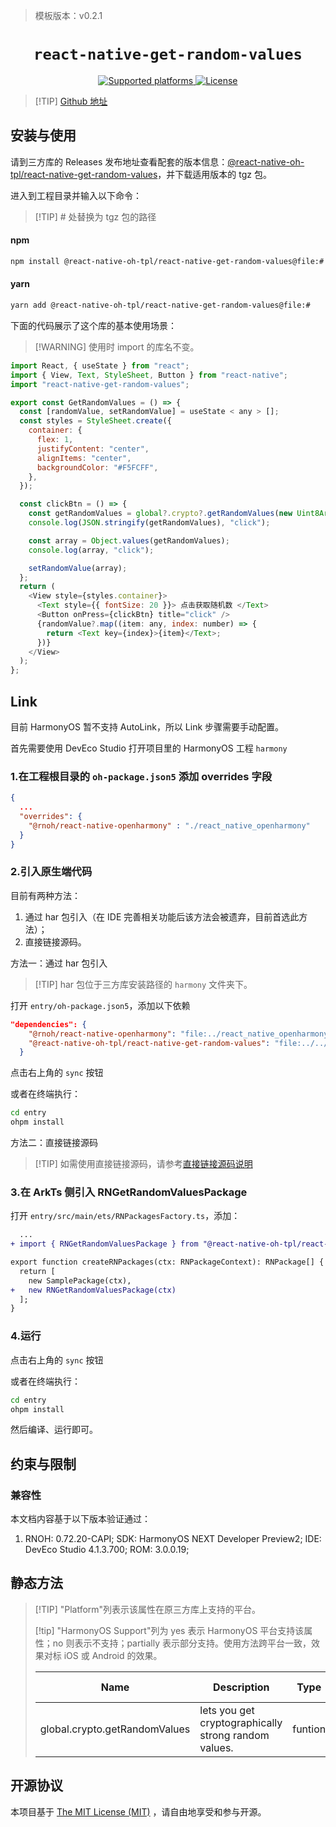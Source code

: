 <!-- {% raw %} -->
> 模板版本：v0.2.1

<p align="center">
  <h1 align="center"> <code>react-native-get-random-values</code> </h1>
</p>
<p align="center">
    <a href="https://github.com/LinusU/react-native-get-random-values">
        <img src="https://img.shields.io/badge/platforms-android%20|%20ios%20|%20harmony%20-lightgrey.svg" alt="Supported platforms" />
    </a>
    <a href="https://github.com/LinusU/react-native-get-random-values/blob/master/LICENSE">
        <img src="https://img.shields.io/badge/license-MIT-green.svg" alt="License" />
        <!-- <img src="https://img.shields.io/badge/license-Apache-blue.svg" alt="License" /> -->
    </a>
</p>

> [!TIP] [Github 地址](https://github.com/react-native-oh-library/react-native-get-random-values)

## 安装与使用

请到三方库的 Releases 发布地址查看配套的版本信息：[@react-native-oh-tpl/react-native-get-random-values](https://github.com/react-native-oh-library/react-native-get-random-values/releases)，并下载适用版本的 tgz 包。

进入到工程目录并输入以下命令：

> [!TIP] # 处替换为 tgz 包的路径

<!-- tabs:start -->

#### **npm**

```bash
npm install @react-native-oh-tpl/react-native-get-random-values@file:#
```

#### **yarn**

```bash
yarn add @react-native-oh-tpl/react-native-get-random-values@file:#
```

<!-- tabs:end -->

下面的代码展示了这个库的基本使用场景：

> [!WARNING] 使用时 import 的库名不变。

```js
import React, { useState } from "react";
import { View, Text, StyleSheet, Button } from "react-native";
import "react-native-get-random-values";

export const GetRandomValues = () => {
  const [randomValue, setRandomValue] = useState < any > [];
  const styles = StyleSheet.create({
    container: {
      flex: 1,
      justifyContent: "center",
      alignItems: "center",
      backgroundColor: "#F5FCFF",
    },
  });

  const clickBtn = () => {
    const getRandomValues = global?.crypto?.getRandomValues(new Uint8Array(4));
    console.log(JSON.stringify(getRandomValues), "click");

    const array = Object.values(getRandomValues);
    console.log(array, "click");

    setRandomValue(array);
  };
  return (
    <View style={styles.container}>
      <Text style={{ fontSize: 20 }}> 点击获取随机数 </Text>
      <Button onPress={clickBtn} title="click" />
      {randomValue?.map((item: any, index: number) => {
        return <Text key={index}>{item}</Text>;
      })}
    </View>
  );
};
```

## Link

目前 HarmonyOS 暂不支持 AutoLink，所以 Link 步骤需要手动配置。

首先需要使用 DevEco Studio 打开项目里的 HarmonyOS 工程 `harmony`

### 1.在工程根目录的 `oh-package.json5` 添加 overrides 字段

```json
{
  ...
  "overrides": {
    "@rnoh/react-native-openharmony" : "./react_native_openharmony"
  }
}
```

### 2.引入原生端代码

目前有两种方法：

1. 通过 har 包引入（在 IDE 完善相关功能后该方法会被遗弃，目前首选此方法）；
2. 直接链接源码。

方法一：通过 har 包引入

> [!TIP] har 包位于三方库安装路径的 `harmony` 文件夹下。

打开 `entry/oh-package.json5`，添加以下依赖

```json
"dependencies": {
    "@rnoh/react-native-openharmony": "file:../react_native_openharmony",
    "@react-native-oh-tpl/react-native-get-random-values": "file:../../node_modules/@react-native-oh-tpl/react-native-get-random-values/harmony/get_random_values.har"
  }
```

点击右上角的 `sync` 按钮

或者在终端执行：

```bash
cd entry
ohpm install
```

方法二：直接链接源码

> [!TIP] 如需使用直接链接源码，请参考[直接链接源码说明](/zh-cn/link-source-code.md)

### 3.在 ArkTs 侧引入 RNGetRandomValuesPackage

打开 `entry/src/main/ets/RNPackagesFactory.ts`，添加：

```diff
  ...
+ import { RNGetRandomValuesPackage } from "@react-native-oh-tpl/react-native-get-random-values/ts";

export function createRNPackages(ctx: RNPackageContext): RNPackage[] {
  return [
    new SamplePackage(ctx),
+   new RNGetRandomValuesPackage(ctx)
  ];
}
```

### 4.运行

点击右上角的 `sync` 按钮

或者在终端执行：

```bash
cd entry
ohpm install
```

然后编译、运行即可。

## 约束与限制

### 兼容性

本文档内容基于以下版本验证通过：

1. RNOH: 0.72.20-CAPI; SDK: HarmonyOS NEXT Developer Preview2; IDE: DevEco Studio 4.1.3.700; ROM: 3.0.0.19;

## 静态方法

> [!TIP] "Platform"列表示该属性在原三方库上支持的平台。
>
> [!tip] "HarmonyOS Support"列为 yes 表示 HarmonyOS 平台支持该属性；no 则表示不支持；partially 表示部分支持。使用方法跨平台一致，效果对标 iOS 或 Android 的效果。
>
> | Name                          | Description                                          | Type    | Required | Platform    | HarmonyOS Support |
> | ----------------------------- | ---------------------------------------------------- | ------- | -------- | ----------- | ----------------- |
> | global.crypto.getRandomValues | lets you get cryptographically strong random values. | funtion | no       | IOS/Android | yes               |

## 开源协议

本项目基于 [The MIT License (MIT)](https://github.com/LinusU/react-native-get-random-values/blob/master/LICENSE) ，请自由地享受和参与开源。

<!-- {% endraw %} -->